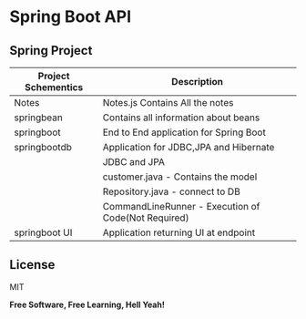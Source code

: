# Spring Boot API

## Spring Project

| Project Schementics | Description                                         |
| ------------------- | --------------------------------------------------- |
| Notes               | Notes.js Contains All the notes                     |
| springbean          | Contains all information about beans                |
| springboot          | End to End application for Spring Boot              |
| springbootdb        | Application for JDBC,JPA and Hibernate              |
|                     | JDBC and JPA                                        |
|                     | customer.java - Contains the model                  |
|                     | Repository.java - connect to DB                     |
|                     | CommandLineRunner - Execution of Code(Not Required) |
| springboot UI       | Application returning UI at endpoint                |

## License

MIT

**Free Software, Free Learning, Hell Yeah!**
